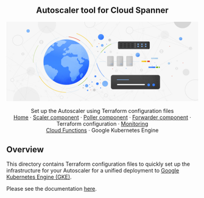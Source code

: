 <br />
<p align="center">
  <h2 align="center">Autoscaler tool for Cloud Spanner</h2>
  <img alt="Autoscaler" src="../../../resources/BlogHeader_Database_3.max-2200x2200.jpg">

  <p align="center">
    <!-- In one sentence: what does the code in this directory do? -->
    Set up the Autoscaler using Terraform configuration files
    <br />
    <a href="../../../README.md">Home</a>
    ·
    <a href="../../../src/scaler/README.md">Scaler component</a>
    ·
    <a href="../../../src/poller/README.md">Poller component</a>
    ·
    <a href="../../../src/forwarder/README.md">Forwarder component</a>
    ·
    Terraform configuration
    ·
    <a href="../../README.md#Monitoring">Monitoring</a>
    <br />
    <a href="../../cloud-functions/README.md">Cloud Functions</a>
    ·
    Google Kubernetes Engine
  </p>

</p>

## Overview

This directory contains Terraform configuration files to quickly set
up the infrastructure for your Autoscaler for a unified deployment to
[Google Kubernetes Engine (GKE)][gke].

Please see the documentation [here](../README.md).

[gke]: https://cloud.google.com/kubernetes-engine
